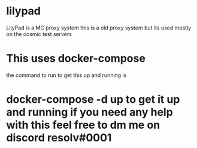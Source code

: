 # lilypad
LilyPad is a MC proxy system this is a old proxy system but its used mostly on the cosmic test servers  

# This uses docker-compose 
the command to run to get this up and running is 

# docker-compose -d up to get it up and running if you need any help with this feel free to dm me on discord resolv#0001
